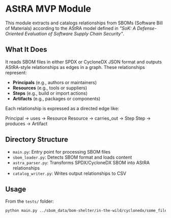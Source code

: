 # AStRA MVP Module

This module extracts and catalogs relationships from SBOMs (Software Bill of Materials) according to the AStRA model defined in *"SoK: A Defense-Oriented Evaluation of Software Supply Chain Security"*.

## What It Does

It reads SBOM files in either SPDX or CycloneDX JSON format and outputs AStRA-style relationships as edges in a graph. These relationships represent:

- **Principals** (e.g., authors or maintainers)
- **Resources** (e.g., tools or suppliers)
- **Steps** (e.g., build or import actions)
- **Artifacts** (e.g., packages or components)

Each relationship is expressed as a directed edge like:

Principal → uses → Resource
Resource → carries_out → Step
Step → produces → Artifact


##  Directory Structure

- `main.py`: Entry point for processing SBOM files
- `sbom_loader.py`: Detects SBOM format and loads content
- `astra_parser.py`: Transforms SPDX/CycloneDX SBOM into AStRA relationships
- `catalog_writer.py`: Writes output relationships to CSV

##  Usage

From the `tests/` folder:
```bash
python main.py ../sbom_data/bom-shelter/in-the-wild/cyclonedx/some_file.json